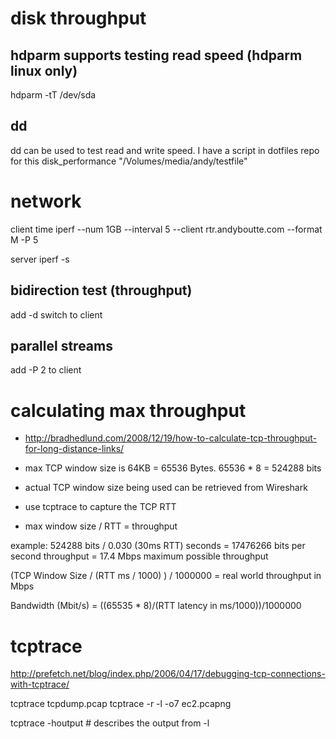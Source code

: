 # disk throughput

## hdparm supports testing read speed (hdparm linux only)
   hdparm -tT /dev/sda

## dd
dd can be used to test read and write speed.  I have a script in dotfiles repo for this
    disk_performance "/Volumes/media/andy/testfile"

# network

client
    time iperf --num 1GB --interval 5 --client rtr.andyboutte.com --format M -P 5

server
     iperf -s

## bidirection test (throughput)

add -d switch to client

## parallel streams

add -P 2 to client



# calculating max throughput

- http://bradhedlund.com/2008/12/19/how-to-calculate-tcp-throughput-for-long-distance-links/
- max TCP window size is 64KB = 65536 Bytes. 65536 * 8 = 524288 bits
- actual TCP window size being used can be retrieved from Wireshark

- use tcptrace to capture the TCP RTT
- max window size / RTT = throughput

example: 524288 bits / 0.030 (30ms RTT) seconds = 17476266 bits per second throughput = 17.4 Mbps maximum possible throughput




(TCP Window Size / (RTT ms / 1000) ) / 1000000 = real world throughput in Mbps


Bandwidth (Mbit/s) = ((65535 * 8)/(RTT latency in ms/1000))/1000000





# tcptrace

http://prefetch.net/blog/index.php/2006/04/17/debugging-tcp-connections-with-tcptrace/

tcptrace tcpdump.pcap
tcptrace -r -l -o7 ec2.pcapng

tcptrace -houtput # describes the output from -l
